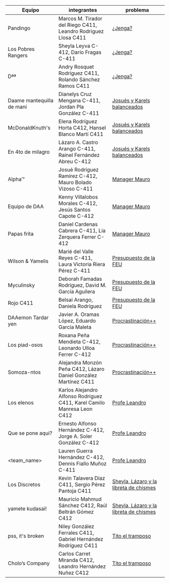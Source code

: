 | Equipo | integrantes | problema |
| ------ | ----------- | -------- |
| Pandingo | Marcos M. Tirador del Riego C411, Leandro Rodriguez Llosa C411 | [¿Jenga?](https://github.com/matcom/algos/blob/main/Proyectos/1/%C2%BFJenga%3F.md) |
| Los Pobres Rangers | Sheyla Leyva C-412, Darío Fragas C-411 | [¿Jenga?](https://github.com/matcom/algos/blob/main/Proyectos/1/%C2%BFJenga%3F.md) |
| Dªª | Andry Rosquet Rodríguez C411, Rolando Sánchez Ramos C411 | [¿Jenga?](https://github.com/matcom/algos/blob/main/Proyectos/1/%C2%BFJenga%3F.md) |
| Daame mantequilla de maní | Dianelys Cruz Mengana C-411, Jordan Pla González C-411 | [Josués y Karels balanceados](https://github.com/matcom/algos/blob/main/Proyectos/1/Josu%C3%A9s%20y%20Karels%20balanceados.md) 
| McDonaldKnuth's | Elena Rodríguez Horta C412, Hansel Blanco Martí C411 | [Josués y Karels balanceados](https://github.com/matcom/algos/blob/main/Proyectos/1/Josu%C3%A9s%20y%20Karels%20balanceados.md) 
| En 4to de milagro  | Lázaro A. Castro Arango C-411, Rainel Fernández Abreu C-412 | [Josués y Karels balanceados](https://github.com/matcom/algos/blob/main/Proyectos/1/Josu%C3%A9s%20y%20Karels%20balanceados.md) 
| Alpha™ | Josué Rodríguez Ramírez C-412, Mauro Bolado Vizoso C-411 | [Manager Mauro](https://github.com/matcom/algos/blob/main/Proyectos/1/Manager%20Mauro.md) 
| Equipo de DAA | Kenny Villalobos Morales C-412, Jesús Santos Capote C-412 | [Manager Mauro](https://github.com/matcom/algos/blob/main/Proyectos/1/Manager%20Mauro.md) 
| Papas frita | Daniel Cardenas Cabrera C-411, Lia Zerquera Ferrer C-412 | [Manager Mauro](https://github.com/matcom/algos/blob/main/Proyectos/1/Manager%20Mauro.md) 
| Wilson & Yamelis | Marié del Valle Reyes C-411, Laura Victoria Riera Pérez C-411 | [Presupuesto de la FEU](https://github.com/matcom/algos/blob/main/Proyectos/1/Presupuesto%20de%20la%20FEU.md) 
| Myculinsky | Deborah Famadas Rodríguez, David M. García Aguilera | [Presupuesto de la FEU](https://github.com/matcom/algos/blob/main/Proyectos/1/Presupuesto%20de%20la%20FEU.md) 
| Rojo C411 | Belsai Arango, Daniela Rodríguez | [Presupuesto de la FEU](https://github.com/matcom/algos/blob/main/Proyectos/1/Presupuesto%20de%20la%20FEU.md) 
| DAAemon Tardar yen | Javier A. Oramas López, Eduardo García Maleta | [Procrastinación++](https://github.com/matcom/algos/blob/main/Proyectos/1/Procrastinaci%C3%B3n%2B%2B.md) 
| Los piad-osos | Roxana Peña Mendieta  C-412, Leonardo Ulloa Ferrer C-412 | [Procrastinación++](https://github.com/matcom/algos/blob/main/Proyectos/1/Procrastinaci%C3%B3n%2B%2B.md) 
| Somoza-ntos | Alejandra Monzón Peña C412, Lázaro Daniel González Martínez C411 | [Procrastinación++](https://github.com/matcom/algos/blob/main/Proyectos/1/Procrastinaci%C3%B3n%2B%2B.md) 
| Los elenos | Karlos Alejandro Alfonso Rodriguez C411, Karel Camilo Manresa Leon C412 | [Profe Leandro](https://github.com/matcom/algos/blob/main/Proyectos/1/Profe%20Leandro.md) 
| Que se pone aqui? | Ernesto Alfonso Hernández C-412, Jorge A. Soler González C-412 | [Profe Leandro](https://github.com/matcom/algos/blob/main/Proyectos/1/Profe%20Leandro.md) 
| <team_name> | Lauren Guerra Hernández C-412, Dennis Fiallo Muñoz C-411 | [Profe Leandro](https://github.com/matcom/algos/blob/main/Proyectos/1/Profe%20Leandro.md) 
| Los Discretos | Kevin Talavera Díaz C411, Sergio Pérez Pantoja C411 | [Sheyla, Lázaro y la libreta de chismes](https://github.com/matcom/algos/blob/main/Proyectos/1/Sheyla%2C%20L%C3%A1zaro%20y%20la%20libreta%20de%20chismes.md) 
| yamete kudasai!  | Mauricio Mahmud Sánchez C412, Raúl Beltrán Gómez C412 | [Sheyla, Lázaro y la libreta de chismes](https://github.com/matcom/algos/blob/main/Proyectos/1/Sheyla%2C%20L%C3%A1zaro%20y%20la%20libreta%20de%20chismes.md) 
| pss, it's broken | Niley González Ferrales C411, Gabriel Hernández Rodríguez C411 | [Tito el tramposo](https://github.com/matcom/algos/blob/main/Proyectos/1/Tito%20el%20tramposo.md) 
| Cholo’s Company | Carlos Carret Miranda C412, Leandro Hernández Nuñez C412 | [Tito el tramposo](https://github.com/matcom/algos/blob/main/Proyectos/1/Tito%20el%20tramposo.md) 